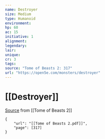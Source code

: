 ```yaml
---
name: Destroyer
size: Medium
type: Humanoid
environment: 
hp: 60
ac: 15
initiative: 1
alignment: 
legendary: 
lair: 
unique: 
cr: 3
tags: 
source: "Tome of Beasts 2: 317"
url: "https://open5e.com/monsters/destroyer"
---
```

# [[Destroyer]]

[Source](zotero://open-pdf/library/items/9UQIAB6R?page=317) from [[Tome of Beasts 2]]

```pdf
{
	"url": "[[Tome of Beasts 2.pdf]]",
	"page": [317]
}
```


